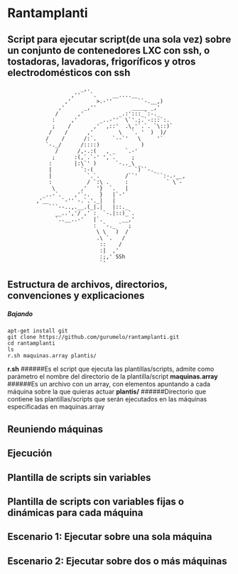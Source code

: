 # Rantamplanti
## Script para ejecutar script(de una sola vez) sobre un conjunto de contenedores LXC con ssh, o tostadoras, lavadoras, frigoríficos y otros electrodomésticos con ssh
                           _,.
                        ,''   `.     __....__ 
                      ,'        >.-''        ``-.__,)
                    ,'      _,''           _____ _,'
                   /      ,'           _.:':::_`:-._ 
                  :     ,'       _..-''  \`'.;.`-:::`:. 
                  ;    /       ,'  ,::'  .\,'`.`. `\::)`  
                 /    /      ,'        \   `. '  )  )/ 
                /    /      /:`.     `--`'   \     '`
                `-._/      /::::)             )
                   /      /,-.:(   , _   `.-' 
                  ;      :(,`.`-' ',`.     ;
                 :       |:\`' )      `-.._\ _
                 |         `:-(             `)``-._ 
                 |           `.`.        /``'      ``:-.-__,
                 :           / `:\ .     :            ` \`-
                  \        ,'   '}  `.   |
               _..-`.    ,'`-.   }   |`-'    
             ,'__    `-'' -.`.'._|   | 
                 ```--..,.__.(_|.|   |::._
                   __..','/ ,' :  `-.|::)_`.
                   `..__..-'   |`.      __,' 
                               :  `-._ `  ;
                                \ \   )  /
                                .\ `.   /
                                 ::    /
                                 :|  ,'
                                 :;,' SSh
                                 `'

## Estructura de archivos, directorios, convenciones y explicaciones
##### Bajando
	apt-get install git
	git clone https://github.com/gurumelo/rantamplanti.git
	cd rantamplanti
	ls
	r.sh maquinas.array plantis/

**r.sh** 
######Es el script que ejecuta las plantillas/scripts, admite como parámetro el nombre del directorio de la plantilla/script
**maquinas.array** 
######Es un archivo con un array, con elementos apuntando a cada máquina sobre la que quieras actuar
**plantis/** 
######Directorio que contiene las plantillas/scripts que serán ejecutados en las máquinas especificadas en maquinas.array

## Reuniendo máquinas


## Ejecución

## Plantilla de scripts sin variables

## Plantilla de scripts con variables fijas o dinámicas para cada máquina

## Escenario 1: Ejecutar sobre una sola máquina

## Escenario 2: Ejecutar sobre dos o más máquinas



